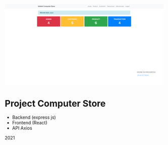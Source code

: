 ![Screenshoot](https://raw.githubusercontent.com/gagassurya19/project-react-toko-komputer/main/Screen%20Shot%202021-02-28%20at%2021.20.23.png)
# Project Computer Store
- Backend (express js)
- Frontend (React)
- API Axios

2021
